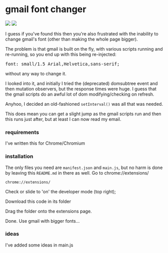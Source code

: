 # gmail font changer

![](https://img.shields.io/badge/licence-free-green.svg) ![](https://img.shields.io/badge/frameworks-none-green.svg)

I guess if you've found this then you're also frustrated with the inability to change gmail's font (other than making the whole page bigger).

The problem is that gmail is built on the fly, with various scripts running and re-running, so you end up with this being re-injected:

<pre>font: small/1.5 Arial,Helvetica,sans-serif;</pre>

without any way to change it.

I looked into it, and initially I tried the (deprecated) domsubtree event and then mutation observers, but the response times were huge. I guess that the gmail scripts do an awful lot of dom modifying/checking on refresh.

Anyhoo, I decided an old-fashioned `setInterval()` was all that was needed.

This does mean you can get a slight jump as the gmail scripts run and then this runs just after, but at least I can now read my email.

### requirements

I've written this for Chrome/Chromium

### installation

The only files you need are `manifest.json` and `main.js`, but no harm is done by leaving this `README.md` in there as well.
Go to chrome://extensions/

`chrome://extensions/`

Check or slide to 'on' the developer mode (top right);

Download this code in its folder

Drag the folder onto the extensions page.

Done. Use gmail with bigger fonts...

### ideas

I've added some ideas in main.js